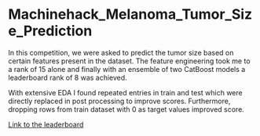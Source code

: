 # Machinehack_Melanoma_Tumor_Size_Prediction

In this competition, we were asked to predict the tumor size based on certain features present in the dataset. The feature engineering took me to a rank of 15 alone and finally with an ensemble of two CatBoost models a leaderboard rank of 8 was achieved.

With extensive EDA I found repeated entries in train and test which were directly replaced in post processing to improve scores. Furthermore, dropping rows from train dataset with 0 as target values improved score.

[Link to the leaderboard](https://www.machinehack.com/hackathons/melanoma_tumor_size_prediction_weekend_hackathon_15)
